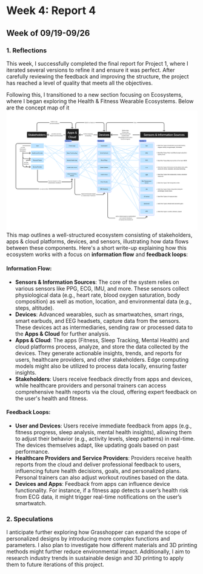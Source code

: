 # Week 4: Report 4 #
## Week of 09/19-09/26
### 1. Reflections

This week, I successfully completed the final report for Project 1, where I iterated several versions to refine it and ensure it was perfect. After carefully reviewing the feedback and improving the structure, the project has reached a level of quality that meets all the objectives.

Following this, I transitioned to a new section focusing on Ecosystems, where I began exploring the Health & Fitness Wearable Ecosystems.
Below are the concept map of it
<img width="1000" alt="Learning Rhino" src="assets/W4 map.png">
This map outlines a well-structured ecosystem consisting of stakeholders, apps & cloud platforms, devices, and sensors, illustrating how data flows between these components. Here's a short write-up explaining how this ecosystem works with a focus on **information flow** and **feedback loops**:

#### Information Flow:
- **Sensors & Information Sources**: The core of the system relies on various sensors like PPG, ECG, IMU, and more. These sensors collect physiological data (e.g., heart rate, blood oxygen saturation, body composition) as well as motion, location, and environmental data (e.g., steps, altitude).
- **Devices**: Advanced wearables, such as smartwatches, smart rings, smart earbuds, and EEG headsets, capture data from the sensors. These devices act as intermediaries, sending raw or processed data to the **Apps & Cloud** for further analysis.
- **Apps & Cloud**: The apps (Fitness, Sleep Tracking, Mental Health) and cloud platforms process, analyze, and store the data collected by the devices. They generate actionable insights, trends, and reports for users, healthcare providers, and other stakeholders. Edge computing models might also be utilized to process data locally, ensuring faster insights.
- **Stakeholders**: Users receive feedback directly from apps and devices, while healthcare providers and personal trainers can access comprehensive health reports via the cloud, offering expert feedback on the user's health and fitness.

#### Feedback Loops:
- **User and Devices**: Users receive immediate feedback from apps (e.g., fitness progress, sleep analysis, mental health insights), allowing them to adjust their behavior (e.g., activity levels, sleep patterns) in real-time. The devices themselves adapt, like updating goals based on past performance.
- **Healthcare Providers and Service Providers**: Providers receive health reports from the cloud and deliver professional feedback to users, influencing future health decisions, goals, and personalized plans. Personal trainers can also adjust workout routines based on the data.
- **Devices and Apps**: Feedback from apps can influence device functionality. For instance, if a fitness app detects a user’s health risk from ECG data, it might trigger real-time notifications on the user’s smartwatch.


### 2. Speculations
I anticipate further exploring how Grasshopper can expand the scope of personalized designs by introducing more complex functions and parameters. I also plan to investigate how different materials and 3D printing methods might further reduce environmental impact. Additionally, I aim to research industry trends in sustainable design and 3D printing to apply them to future iterations of this project. 
